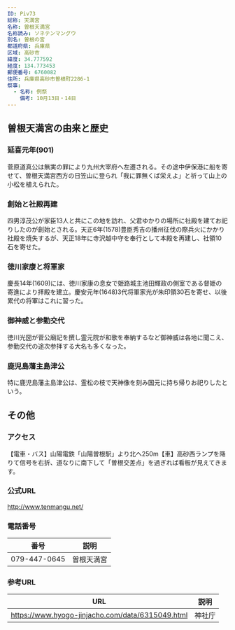 ```yaml
---
ID: Piv73
総称: 天満宮
名称: 曽根天満宮
名称読み: ソネテンマングウ
別名: 曽根の宮
都道府県: 兵庫県
区域: 高砂市
緯度: 34.777592
経度: 134.773453
郵便番号: 6760082
住所: 兵庫県高砂市曽根町2286-1
祭事:
  - 名称: 例祭
    備考: 10月13日・14日
---
```


## 曽根天満宮の由来と歴史

### 延喜元年(901)

菅原道真公は無実の罪により九州大宰府へ左遷される。その途中伊保港に船を寄せて、曽根天満宮西方の日笠山に登られ「我に罪無くば栄えよ」と祈って山上の小松を植えられた。

### 創始と社殿再建

四男淳茂公が家臣13人と共にこの地を訪れ、父君ゆかりの場所に社殿を建てお祀りしたのが創始とされる。天正6年(1578)豊臣秀吉の播州征伐の際兵火にかかり社殿を焼失するが、天正18年に寺沢越中守を奉行として本殿を再建し、社領10石を寄せた。

### 徳川家康と将軍家

慶長14年(1609)には、徳川家康の息女で姫路城主池田輝政の側室である督姫の寄進により拝殿を建立。慶安元年(1648)3代将軍家光が朱印領30石を寄せ、以後累代の将軍はこれに習った。

### 御神威と参勤交代

徳川光圀が菅公廟記を撰し霊元院が和歌を奉納するなど御神威は各地に聞こえ、参勤交代の途次参拝する大名も多くなった。

### 鹿児島藩主島津公

特に鹿児島藩主島津公は、霊松の枝で天神像を刻み国元に持ち帰りお祀りしたという。

## その他

### アクセス

【電車・バス】山陽電鉄「山陽曽根駅」より北へ250m【車】高砂西ランプを降りて信号を右折、道なりに南下して「曽根交差点」を過ぎれば看板が見えてきます。

### 公式URL

http://www.tenmangu.net/

### 電話番号

| 番号         | 説明       |
| ------------ | ---------- |
| 079-447-0645 | 曽根天満宮 |

### 参考URL

| URL                                              | 説明   |
| ------------------------------------------------ | ------ |
| https://www.hyogo-jinjacho.com/data/6315049.html | 神社庁 |
